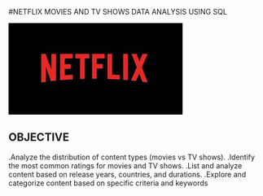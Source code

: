 #NETFLIX MOVIES AND TV SHOWS DATA ANALYSIS USING SQL 

![Neflix Logo](https://github.com/Monikawell/Netflix_sql_project/blob/main/NETFLIX%20LOGO.jpeg)

## OBJECTIVE 
.Analyze the distribution of content types (movies vs TV shows).
.Identify the most common ratings for movies and TV shows.
.List and analyze content based on release years, countries, and durations.
.Explore and categorize content based on specific criteria and keywords
